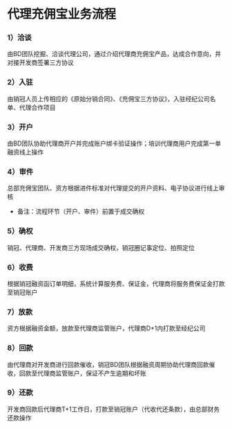 # 代理充佣宝业务流程

### 1）洽谈

由BD团队挖掘、洽谈代理公司，通过介绍代理商充佣宝产品，达成合作意向，并对接开发商签署三方协议

### 2）入驻

由销冠人员上传相应的《原始分销合同》、《充佣宝三方协议》，入驻经纪公司名单、代理合作项目

### 3）开户

由BD团队协助代理商开户并完成账户绑卡验证操作；培训代理商用户完成第一单融资线上操作

### 4）审件

总部充佣宝团队、资方根据进件标准对代理提交的开户资料、电子协议进行线上审核

* 备注：流程环节（开户、审件）前置于成交确权

### 5）确权

销冠、代理商、开发商三方现场成交确权，销冠圈记事定位、拍照定位

### 6）收费

根据销冠融资函订单明细，系统计算服务费、保证金，代理商将服务费保证金打款至销冠账户

### 7）放款

资方根据融资金额，放款至代理商监管账户，代理商D+1内打款至经纪公司

### 8）回款

由代理商对开发商进行回款催收，销冠BD团队根据融资周期协助代理商回款催收，回款至代理商监管账户，保证不产生逾期和坏账

### 9）还款

开发商回款后代理商T+1工作日，打款至销冠账户（代收代还条款），由总部财务还款操作

